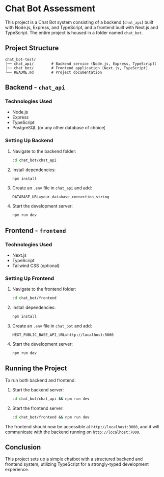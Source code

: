 # Chat Bot Assessment

This project is a Chat Bot system consisting of a backend (`chat_api`) built with Node.js, Express, and TypeScript, and a frontend built with Next.js and TypeScript. The entire project is housed in a folder named `chat_bot`.

## Project Structure

```
chat_bot-test/
│── chat_api/        # Backend service (Node.js, Express, TypeScript)
│── chat_bot/        # Frontend application (Next.js, TypeScript)
└── README.md        # Project documentation
```

## Backend - `chat_api`

### Technologies Used
- Node.js
- Express
- TypeScript
- PostgreSQL (or any other database of choice)

### Setting Up Backend
1. Navigate to the backend folder:
   ```sh
   cd chat_bot/chat_api
   ```
2. Install dependencies:
   ```sh
   npm install
   ```
3. Create an `.env` file in `chat_api` and add:
   ```env
   DATABASE_URL=your_database_connection_string
   ```
4. Start the development server:
   ```sh
   npm run dev
   ```

## Frontend - `frontend`

### Technologies Used
- Next.js
- TypeScript
- Tailwind CSS (optional)

### Setting Up Frontend
1. Navigate to the frontend folder:
   ```sh
   cd chat_bot/frontend
   ```
2. Install dependencies:
   ```sh
   npm install
   ```
3. Create an `.env` file in `chat_bot` and add:
   ```env
   NEXT_PUBLIC_BASE_API_URL=http://localhost:5000
   ```
4. Start the development server:
   ```sh
   npm run dev
   ```

## Running the Project
To run both backend and frontend:
1. Start the backend server:
   ```sh
   cd chat_bot/chat_api && npm run dev
   ```
2. Start the frontend server:
   ```sh
   cd chat_bot/frontend && npm run dev
   ```

The frontend should now be accessible at `http://localhost:3000`, and it will communicate with the backend running on `http://localhost:7000`.

## Conclusion
This project sets up a simple chatbot with a structured backend and frontend system, utilizing TypeScript for a strongly-typed development experience.
